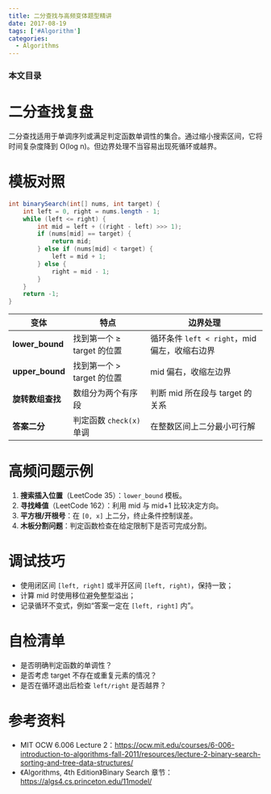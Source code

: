 ```yaml
---
title: 二分查找与高频变体题型精讲
date: 2017-08-19
tags: ['#Algorithm']
categories:
  - Algorithms
---
```


### 本文目录
<!-- toc -->

# 二分查找复盘
二分查找适用于单调序列或满足判定函数单调性的集合。通过缩小搜索区间，它将时间复杂度降到 O(log n)。但边界处理不当容易出现死循环或越界。

# 模板对照
```java
int binarySearch(int[] nums, int target) {
    int left = 0, right = nums.length - 1;
    while (left <= right) {
        int mid = left + ((right - left) >>> 1);
        if (nums[mid] == target) {
            return mid;
        } else if (nums[mid] < target) {
            left = mid + 1;
        } else {
            right = mid - 1;
        }
    }
    return -1;
}
```

| 变体 | 特点 | 边界处理 |
|---|---|---|
| **lower_bound** | 找到第一个 ≥ target 的位置 | 循环条件 `left < right`，mid 偏左，收缩右边界 |
| **upper_bound** | 找到第一个 > target 的位置 | mid 偏右，收缩左边界 |
| **旋转数组查找** | 数组分为两个有序段 | 判断 mid 所在段与 target 的关系 |
| **答案二分** | 判定函数 `check(x)` 单调 | 在整数区间上二分最小可行解 |

# 高频问题示例
1. **搜索插入位置**（LeetCode 35）：`lower_bound` 模板。
2. **寻找峰值**（LeetCode 162）：利用 mid 与 mid+1 比较决定方向。
3. **平方根/开根号**：在 `[0, x]` 上二分，终止条件控制误差。
4. **木板分割问题**：判定函数检查在给定限制下是否可完成分割。

# 调试技巧
- 使用闭区间 `[left, right]` 或半开区间 `[left, right)`，保持一致；
- 计算 mid 时使用移位避免整型溢出；
- 记录循环不变式，例如“答案一定在 `[left, right]` 内”。

# 自检清单
- 是否明确判定函数的单调性？
- 是否考虑 target 不存在或重复元素的情况？
- 是否在循环退出后检查 `left/right` 是否越界？

# 参考资料
- MIT OCW 6.006 Lecture 2：https://ocw.mit.edu/courses/6-006-introduction-to-algorithms-fall-2011/resources/lecture-2-binary-search-sorting-and-tree-data-structures/
- 《Algorithms, 4th Edition》Binary Search 章节：https://algs4.cs.princeton.edu/11model/
